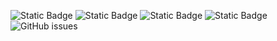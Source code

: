 ![Static Badge](https://img.shields.io/badge/blacklists-60-000000) ![Static Badge](https://img.shields.io/badge/blacklisted-2918079-cc0000) ![Static Badge](https://img.shields.io/badge/whitelisted-2250-00CC00) ![Static Badge](https://img.shields.io/badge/streaming_blacklist-28107-000000) ![GitHub issues](https://img.shields.io/github/issues/fabriziosalmi/blacklists)

